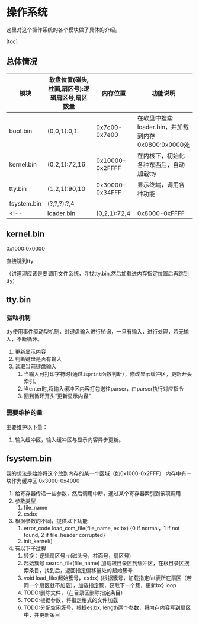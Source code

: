 # 操作系统

这里对这个操作系统的各个模块做了具体的介绍。

[toc]

## 总体情况

|模块|软盘位置(磁头,柱面,扇区号):逻辑扇区号,扇区数量|内存位置|功能说明|
|-|-|-|-|
|boot.bin|(0,0,1):0,1|0x7c00-0x7e00|在软盘中搜索loader.bin，并加载到内存0x0800:0x0000处|
|kernel.bin|(0,2,1):72,16|0x10000-0x2FFFF|在内核下，初始化各种东西后，自动加载tty|
|tty.bin|(1,2,1):90,10|0x30000-0x34FFF|显示终端，调用各种功能|
|fsystem.bin|(?,?,?):?,4|||在内存中，作为访问文件的接口|
<!-- |loader.bin|(0,2,1):72,4|0x8000-0xFFFF|在软盘中搜索kernel.bin，并加载到内存0x1000:0x0000处| -->

## kernel.bin

0x1000:0x0000

直接跳到tty

（讲道理应该是要调用文件系统，寻找tty.bin,然后加载进内存指定位置后再跳到tty）

## tty.bin 

### 驱动机制

tty使用事件驱动型机制，对键盘输入进行轮询，一旦有输入，进行处理，若无输入，不断循环。

1. 更新显示内容
1. 判断键盘是否有输入
1. 读取当前键盘输入
    1. 当输入可打印字符时(通过`isprint`函数判断），修改显示缓冲区，更新开头索引。
    1. 当enter时,将输入缓冲区内容打包送往parser，由parser执行对应指令
    1. 回到循环开头“更新显示内容”

### 需要维护的量

主要维护以下量：

1. 输入缓冲区，输入缓冲区与显示内容异步更新。

## fsystem.bin

我的想法是始终将这个放到内存的某一个区域（如0x1000-0x2FFF）
内存中有一块作为缓冲区 0x3000-0x4000

1. 给寄存器传递一些参数，然后调用中断，通过某个寄存器索引到该项调用
1. 参数类型
    1. file_name
    1. es:bx
1. 根据参数的不同，提供以下功能
    1. error_code load_com_file(file_name, ex:bx) {0 if normal，1 if not found, 2 if file_header corrupted}
    1. init_kernel()
1. 有以下子过程
    1. 转换：逻辑扇区号->(磁头号，柱面号，扇区号)
    1. 起始簇号 search_file(file_name)  加载跟目录区到缓冲区，在根目录区搜索条目，找到后，返回指定偏移量处的起始簇号
    1. void load_file(起始簇号，es:bx)  {根据簇号，加载指定fat表所在扇区（若同一个扇区就不加载），加载指定簇，获取下一个簇，更新bx} loop
    1. TODO:删除文件，（在目录区删除指定条目）
    1. TODO:根据参数，将指定格式的文件加载
    1. TODO:分配空闲簇号，根据es:bx, length两个参数，将内存内容写到扇区中，并更新条目

